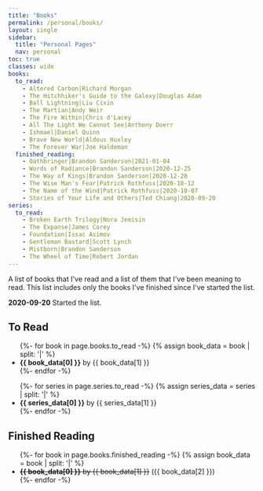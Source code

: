 ```yaml
---
title: "Books"
permalink: /personal/books/
layout: single
sidebar:
  title: "Personal Pages"
  nav: personal
toc: true
classes: wide
books:
  to_read:
    - Altered Carbon|Richard Morgan
    - The Hitchhiker's Guide to the Galexy|Douglas Adam
    - Ball Lightning|Liu Cixin
    - The Martian|Andy Weir
    - The Fire Within|Chris d'Lacey
    - All The Light We Cannot See|Anthony Doerr
    - Ishmael|Daniel Quinn
    - Brave New World|Aldous Huxley
    - The Forever War|Joe Haldeman
  finished_reading:
    - Oathbringer|Brandon Sanderson|2021-01-04
    - Words of Radiance|Brandon Sanderson|2020-12-25
    - The Way of Kings|Brandon Sanderson|2020-12-20
    - The Wise Man's Fear|Patrick Rothfuss|2020-10-12
    - The Name of the Wind|Patrick Rothfuss|2020-10-07
    - Stories of Your Life and Others|Ted Chiang|2020-09-20
series:
  to_read:
    - Broken Earth Trilogy|Nora Jemisin
    - The Expanse|James Corey
    - Foundation|Issac Asimov
    - Gentleman Bastard|Scott Lynch
    - Mistborn|Brandon Sanderson
    - The Wheel of Time|Robert Jordan
---
```


A list of books that I've read and a list of them that I've been meaning to read.
This list includes only the books I've finished since I've started the list.

**2020-09-20** Started the list.

## To Read
<ul>
  {%- for book in page.books.to_read -%}
    {% assign book_data = book | split: '|' %}
    <li><b>{{ book_data[0] }}</b> by {{ book_data[1] }}</li>
  {%- endfor -%}
</ul><ul>
  {%- for series in page.series.to_read -%}
    {% assign series_data = series | split: '|' %}
    <li><b>{{ series_data[0] }}</b> by {{ series_data[1] }}</li>
  {%- endfor -%}
</ul>

## Finished Reading
<ul>
  {%- for book in page.books.finished_reading -%}
    {% assign book_data = book | split: '|' %}
    <li><s><b>{{ book_data[0] }}</b> by {{ book_data[1] }}</s> ({{ book_data[2] }})</li>
  {%- endfor -%}
</ul>
